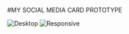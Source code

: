 #MY SOCIAL MEDIA CARD PROTOTYPE

![Desktop](https://i.imgur.com/u8Yg1ye.png "Desktop")
![Responsive](https://i.imgur.com/gpSY6n9.png "Responsive")